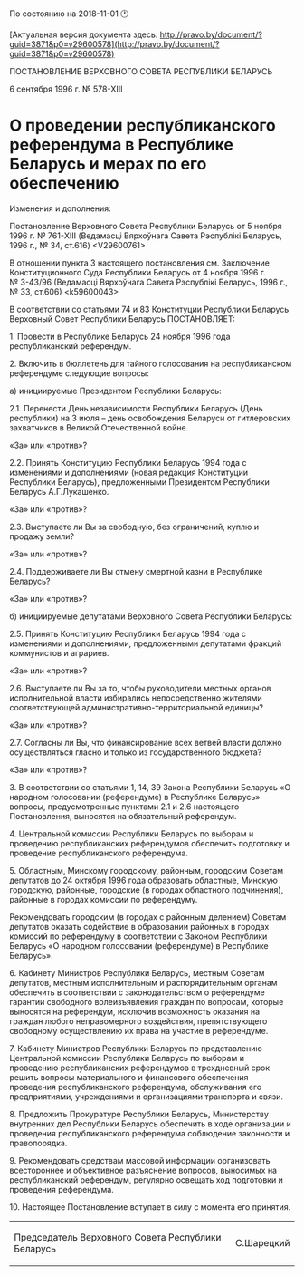 По состоянию на 2018-11-01 &#x1F550;

[Актуальная версия документа здесь: http://pravo.by/document/?guid=3871&p0=v29600578](http://pravo.by/document/?guid=3871&p0=v29600578)

<p>ПОСТАНОВЛЕНИЕ ВЕРХОВНОГО СОВЕТА РЕСПУБЛИКИ БЕЛАРУСЬ</p>
<p>6 сентября 1996 г. № 578-XIII</p>
<h1>О проведении республиканского референдума в Республике Беларусь и мерах по его обеспечению</h1>
<p>Изменения и дополнения:</p>
<p>Постановление Верховного Совета Республики Беларусь от 5 ноября 1996 г. № 761-XIII (Ведамасці Вярхоўнага Савета Рэспублікі Беларусь, 1996 г., № 34, ст.616) &lt;V29600761&gt;</p>
<p></p>
<p>В отношении пункта 3 настоящего постановления см. Заключение Конституционного Суда Республики Беларусь от 4 ноября 1996 г. № З-43/96 (Ведамасці Вярхоўнага Савета Рэспублікі Беларусь, 1996 г., № 33, ст.606) &lt;k59600043&gt;</p>
<p></p>
<p>В соответствии со статьями 74 и 83 Конституции Республики Беларусь Верховный Совет Республики Беларусь ПОСТАНОВЛЯЕТ:</p>
<p>1. Провести в Республике Беларусь 24 ноября 1996 года республиканский референдум.</p>
<p>2. Включить в бюллетень для тайного голосования на республиканском референдуме следующие вопросы:</p>
<p>а) инициируемые Президентом Республики Беларусь:</p>
<p>2.1. Перенести День независимости Республики Беларусь (День республики) на 3 июля – день освобождения Беларуси от гитлеровских захватчиков в Великой Отечественной войне.</p>
<p>«За» или «против»?</p>
<p>2.2. Принять Конституцию Республики Беларусь 1994 года с изменениями и дополнениями (новая редакция Конституции Республики Беларусь), предложенными Президентом Республики Беларусь А.Г.Лукашенко.</p>
<p>«За» или «против»?</p>
<p>2.3. Выступаете ли Вы за свободную, без ограничений, куплю и продажу земли?</p>
<p>«За» или «против»?</p>
<p>2.4. Поддерживаете ли Вы отмену смертной казни в Республике Беларусь?</p>
<p>«За» или «против»?</p>
<p>б) инициируемые депутатами Верховного Совета Республики Беларусь:</p>
<p>2.5. Принять Конституцию Республики Беларусь 1994 года с изменениями и дополнениями, предложенными депутатами фракций коммунистов и аграриев.</p>
<p>«За» или «против»?</p>
<p>2.6. Выступаете ли Вы за то, чтобы руководители местных органов исполнительной власти избирались непосредственно жителями соответствующей административно-территориальной единицы?</p>
<p>«За» или «против»?</p>
<p>2.7. Согласны ли Вы, что финансирование всех ветвей власти должно осуществляться гласно и только из государственного бюджета?</p>
<p>«За» или «против»?</p>
<p>3. В соответствии со статьями 1, 14, 39 Закона Республики Беларусь «О народном голосовании (референдуме) в Республике Беларусь» вопросы, предусмотренные пунктами 2.1 и 2.6 настоящего Постановления, выносятся на обязательный референдум.</p>
<p>4. Центральной комиссии Республики Беларусь по выборам и проведению республиканских референдумов обеспечить подготовку и проведение республиканского референдума.</p>
<p>5. Областным, Минскому городскому, районным, городским Советам депутатов до 24 октября 1996 года образовать областные, Минскую городскую, районные, городские (в городах областного подчинения), районные в городах комиссии по референдуму.</p>
<p>Рекомендовать городским (в городах с районным делением) Советам депутатов оказать содействие в образовании районных в городах комиссий по референдуму в соответствии с Законом Республики Беларусь «О народном голосовании (референдуме) в Республике Беларусь».</p>
<p>6. Кабинету Министров Республики Беларусь, местным Советам депутатов, местным исполнительным и распорядительным органам обеспечить в соответствии с законодательством о референдуме гарантии свободного волеизъявления граждан по вопросам, которые выносятся на референдум, исключив возможность оказания на граждан любого неправомерного воздействия, препятствующего свободному осуществлению их права на участие в референдуме.</p>
<p>7. Кабинету Министров Республики Беларусь по представлению Центральной комиссии Республики Беларусь по выборам и проведению республиканских референдумов в трехдневный срок решить вопросы материального и финансового обеспечения проведения республиканского референдума, обслуживания его предприятиями, учреждениями и организациями транспорта и связи.</p>
<p>8. Предложить Прокуратуре Республики Беларусь, Министерству внутренних дел Республики Беларусь обеспечить в ходе организации и проведения республиканского референдума соблюдение законности и правопорядка.</p>
<p>9. Рекомендовать средствам массовой информации организовать всестороннее и объективное разъяснение вопросов, выносимых на республиканский референдум, регулярно освещать ход подготовки и проведения референдума.</p>
<p>10. Настоящее Постановление вступает в силу с момента его принятия.</p>
<p></p>
<table><tr>
<td><p>Председатель Верховного Совета Республики Беларусь</p></td>
<td><p>С.Шарецкий</p></td>
</tr></table>
<p></p>